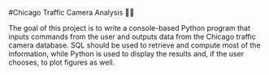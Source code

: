 #Chicago Traffic Camera Analysis 🚗🛑

The goal of this project is to write a console-based Python program that inputs commands from the
user and outputs data from the Chicago traffic camera database. SQL should be used to retrieve and
compute most of the information, while Python is used to display the results and, if the user chooses,
to plot figures as well.
